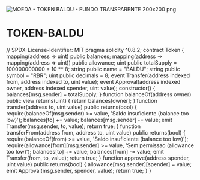 ![MOEDA - TOKEN BALDU - FUNDO TRANSPARENTE 200x200 png](https://user-images.githubusercontent.com/93874931/149628735-d645f000-a314-46f2-b1d1-7bafeffcc529.png)
# TOKEN-BALDU
// SPDX-License-Identifier: MIT pragma solidity ^0.8.2;  contract Token {          mapping(address => uint) public balances;     mapping(address => mapping(address => uint)) public allowance;          uint public totalSupply = 100000000000  * 10 ** 8;     string public name = "BALDU";     string public symbol = "RBR";     uint public decimals = 8;          event Transfer(address indexed from, address indexed to, uint value);     event Approval(address indexed owner, address indexed spender, uint value);          constructor() {         balances[msg.sender] = totalSupply;     }          function balanceOf(address owner) public view returns(uint) {         return balances[owner];     }          function transfer(address to, uint value) public returns(bool) {         require(balanceOf(msg.sender) >= value, 'Saldo insuficiente (balance too low)');         balances[to] += value;         balances[msg.sender] -= value;         emit Transfer(msg.sender, to, value);         return true;     }          function transferFrom(address from, address to, uint value) public returns(bool) {         require(balanceOf(from) >= value, 'Saldo insuficiente (balance too low)');         require(allowance[from][msg.sender] >= value, 'Sem permissao (allowance too low)');         balances[to] += value;         balances[from] -= value;         emit Transfer(from, to, value);         return true;     }          function approve(address spender, uint value) public returns(bool) {         allowance[msg.sender][spender] = value;         emit Approval(msg.sender, spender, value);         return true;     }      }
